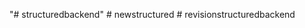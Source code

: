 "# structuredbackend" 
#   n e w s t r u c t u r e d  
 #   r e v i s i o n s t r u c t u r e d b a c k e n d  
 